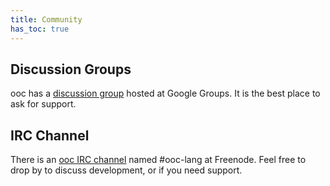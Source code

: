 ```yaml
---
title: Community
has_toc: true
---
```


## Discussion Groups

ooc has a [discussion group][group] hosted at Google Groups. It is the best place to
ask for support.

[group]: https://groups.google.com/group/ooc-lang

## IRC Channel

There is an [ooc IRC channel][irc] named #ooc-lang at Freenode. Feel free to drop by to
discuss development, or if you need support.

[irc]: irc://chat.freenode.net/#ooc-lang
